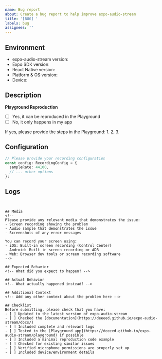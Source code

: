 ```yaml
---
name: Bug report
about: Create a bug report to help improve expo-audio-stream
title: '[BUG] '
labels: bug
assignees: ''
---
```


## Environment
- expo-audio-stream version: <!-- e.g., 1.2.0 -->
- Expo SDK version: <!-- e.g., 49.0.0 -->
- React Native version: <!-- e.g., 0.72.3 -->
- Platform & OS version: <!-- e.g., iOS 16.5, Android 13, Web Chrome 115 -->
- Device: <!-- e.g., iPhone 14 Pro, Pixel 7 -->

## Description
<!-- A clear and concise description of the issue -->

**Playground Reproduction**
<!-- Have you tried reproducing this in our Playground app? -->
<!-- https://deeeed.github.io/expo-audio-stream/playground -->
- [ ] Yes, it can be reproduced in the Playground
- [ ] No, it only happens in my app

If yes, please provide the steps in the Playground:
1. 
2. 
3. 


## Configuration

```ts
// Please provide your recording configuration
const config: RecordingConfig = {
  sampleRate: 44100,
  // ... other options
};
```


## Logs
<!-- 
To help debug the issue, please start the recording with logging enabled:

```ts
const result = await startRecording({
  ...config,
  logger: console, // Enable detailed logging
});
```

Then paste the relevant logs here:
-->
```


## Media
<!-- 
Please provide any relevant media that demonstrates the issue:
- Screen recording showing the problem
- Audio sample that demonstrates the issue
- Screenshots of any error messages

You can record your screen using:
- iOS: Built-in screen recording (Control Center)
- Android: Built-in screen recording or ADB
- Web: Browser dev tools or screen recording software
-->

## Expected Behavior
<!-- What did you expect to happen? -->

## Actual Behavior
<!-- What actually happened instead? -->

## Additional Context
<!-- Add any other context about the problem here -->

## Checklist
Before submitting, please check that you have:
- [ ] Updated to the latest version of expo-audio-stream
- [ ] Checked the [documentation](https://deeeed.github.io/expo-audio-stream/docs/)
- [ ] Included complete and relevant logs
- [ ] Tested in the [Playground app](https://deeeed.github.io/expo-audio-stream/playground) if possible
- [ ] Included a minimal reproduction code example
- [ ] Checked for existing similar issues
- [ ] Verified microphone permissions are properly set up
- [ ] Included device/environment details 